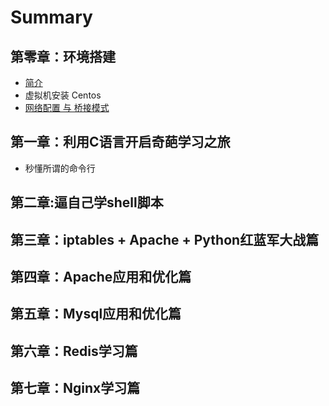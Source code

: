 # Summary

## 第零章：环境搭建

* [简介](README.md)
* 虚拟机安装 Centos
* [网络配置 与 桥接模式](chapter1.md)

## 第一章：利用C语言开启奇葩学习之旅

* 秒懂所谓的命令行

## 第二章:逼自己学shell脚本

## 第三章：iptables + Apache + Python红蓝军大战篇

## 第四章：Apache应用和优化篇

## 第五章：Mysql应用和优化篇

## 第六章：Redis学习篇

## 第七章：Nginx学习篇

